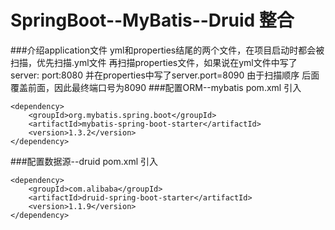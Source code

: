 # SpringBoot--MyBatis--Druid 整合
###介绍application文件
    yml和properties结尾的两个文件，在项目启动时都会被扫描，优先扫描.yml文件
    再扫描properties文件，如果说在yml文件中写了server:
                                              port:8080
    并在properties中写了server.port=8090 
    由于扫描顺序 后面覆盖前面，因此最终端口号为8090
###配置ORM--mybatis
    pom.xml 引入
    
    <dependency>
        <groupId>org.mybatis.spring.boot</groupId>
        <artifactId>mybatis-spring-boot-starter</artifactId>
        <version>1.3.2</version>
    </dependency>
###配置数据源--druid 
    pom.xml 引入
    
    <dependency>
        <groupId>com.alibaba</groupId>
        <artifactId>druid-spring-boot-starter</artifactId>
        <version>1.1.9</version>
    </dependency>
